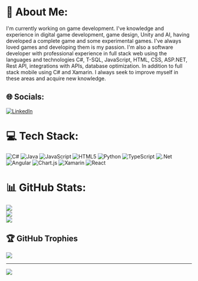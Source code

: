 # 💫 About Me:
I'm currently working on game development. I've knowledge and experience in digital game development, game design, Unity and AI, having developed a complete game and some experimental games. I've always loved games and developing them is my passion.
I'm also a software developer with professional experience in full stack web using the languages ​​and technologies C#, T-SQL, JavaScript, HTML, CSS, ASP.NET, Rest API, integrations with APIs, database optimization. In addition to full stack mobile using C# and Xamarin.
I always seek to improve myself in these areas and acquire new knowledge.


## 🌐 Socials:
[![LinkedIn](https://img.shields.io/badge/LinkedIn-%230077B5.svg?logo=linkedin&logoColor=white)](link) 

# 💻 Tech Stack:
![C#](https://img.shields.io/badge/c%23-%23239120.svg?style=for-the-badge&logo=csharp&logoColor=white) ![Java](https://img.shields.io/badge/java-%23ED8B00.svg?style=for-the-badge&logo=openjdk&logoColor=white) ![JavaScript](https://img.shields.io/badge/javascript-%23323330.svg?style=for-the-badge&logo=javascript&logoColor=%23F7DF1E) ![HTML5](https://img.shields.io/badge/html5-%23E34F26.svg?style=for-the-badge&logo=html5&logoColor=white) ![Python](https://img.shields.io/badge/python-3670A0?style=for-the-badge&logo=python&logoColor=ffdd54) ![TypeScript](https://img.shields.io/badge/typescript-%23007ACC.svg?style=for-the-badge&logo=typescript&logoColor=white) ![.Net](https://img.shields.io/badge/.NET-5C2D91?style=for-the-badge&logo=.net&logoColor=white) ![Angular](https://img.shields.io/badge/angular-%23DD0031.svg?style=for-the-badge&logo=angular&logoColor=white) ![Chart.js](https://img.shields.io/badge/chart.js-F5788D.svg?style=for-the-badge&logo=chart.js&logoColor=white) ![Xamarin](https://img.shields.io/badge/Xamarin-3199DC?style=for-the-badge&logo=xamarin&logoColor=white) ![React](https://img.shields.io/badge/react-%2320232a.svg?style=for-the-badge&logo=react&logoColor=%2361DAFB)
# 📊 GitHub Stats:
![](https://github-readme-stats.vercel.app/api?username=natog7&theme=dark&hide_border=false&include_all_commits=false&count_private=false)<br/>
![](https://github-readme-streak-stats.herokuapp.com/?user=natog7&theme=dark&hide_border=false)<br/>
![](https://github-readme-stats.vercel.app/api/top-langs/?username=natog7&theme=dark&hide_border=false&include_all_commits=false&count_private=false&layout=compact)

## 🏆 GitHub Trophies
![](https://github-profile-trophy.vercel.app/?username=natog7&theme=radical&no-frame=false&no-bg=true&margin-w=4)

---
[![](https://visitcount.itsvg.in/api?id=natog7&icon=0&color=10)](https://visitcount.itsvg.in)

<!-- Proudly created with GPRM ( https://gprm.itsvg.in ) -->

<!--
**natog7/natog7** is a ✨ _special_ ✨ repository because its `README.md` (this file) appears on your GitHub profile.

Here are some ideas to get you started:

- 🔭 I’m currently working on ...
- 🌱 I’m currently learning ...
- 👯 I’m looking to collaborate on ...
- 🤔 I’m looking for help with ...
- 💬 Ask me about ...
- 📫 How to reach me: ...
- 😄 Pronouns: ...
- ⚡ Fun fact: ...
-->

